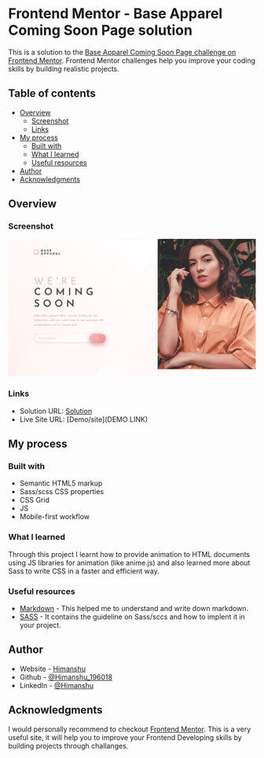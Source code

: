 # Frontend Mentor - Base Apparel Coming Soon Page solution

This is a solution to the [Base Apparel Coming Soon Page challenge on Frontend Mentor](https://www.frontendmentor.io/challenges/base-apparel-coming-soon-page-5d46b47f8db8a7063f9331a0). Frontend Mentor challenges help you improve your coding skills by building realistic projects.

## Table of contents

- [Overview](#overview)
  - [Screenshot](#screenshot)
  - [Links](#links)
- [My process](#my-process)
  - [Built with](#built-with)
  - [What I learned](#what-i-learned)
  - [Useful resources](#useful-resources)
- [Author](#author)
- [Acknowledgments](#acknowledgments)

## Overview

### Screenshot

![screenshot](images/screenshot.png)

### Links

- Solution URL: [Solution](https://github.com/Himanshu-196018/base-apparel-coming-soon-challenge)
- Live Site URL: [Demo/site](DEMO LINK)

## My process

### Built with

- Semantic HTML5 markup
- Sass/scss CSS properties
- CSS Grid
- JS
- Mobile-first workflow

### What I learned

Through this project I learnt how to provide animation to HTML documents using JS libraries for animation (like anime.js) and also learned more about Sass to write CSS in a faster and efficient way.

### Useful resources

- [Markdown](https://www.markdownguide.org/) - This helped me to understand and write down markdown.
- [SASS](https://sass-guidelin.es/) - It contains the guideline on Sass/sccs and how to implent it in your project.

## Author

- Website - [Himanshu]("")
- Github - [@Himanshu_196018](https://github.com/Himanshu-196018)
- LinkedIn - [@Himanshu](www.linkedin.com/in/himanshu-kumar-2b7993167)

## Acknowledgments

I would personally recommend to checkout [Frontend Mentor](https://www.frontendmentor.io/). This is a very useful site, it will help you to improve your Frontend Developing skills by building projects through challanges.
